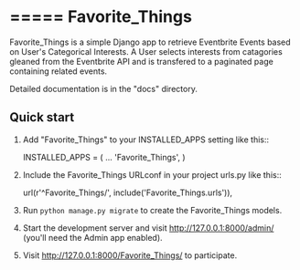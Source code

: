 =====
Favorite_Things
=====

Favorite_Things is a simple Django app to retrieve Eventbrite Events based on User's Categorical Interests. A User selects
interests from catagories gleaned from the Eventbrite API and is transfered to a paginated page containing related events.

Detailed documentation is in the "docs" directory.

Quick start
-----------

1. Add "Favorite_Things" to your INSTALLED_APPS setting like this::

    INSTALLED_APPS = (
        ...
        'Favorite_Things',
    )

2. Include the Favorite_Things URLconf in your project urls.py like this::

    url(r'^Favorite_Things/', include('Favorite_Things.urls')),

3. Run `python manage.py migrate` to create the Favorite_Things models.

4. Start the development server and visit http://127.0.0.1:8000/admin/ (you'll need the Admin app enabled).

5. Visit http://127.0.0.1:8000/Favorite_Things/ to participate.
